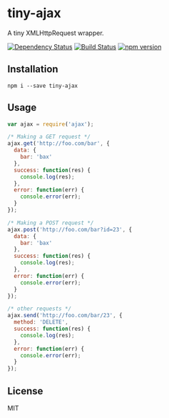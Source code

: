 # tiny-ajax

A tiny XMLHttpRequest wrapper.

[![Dependency Status](https://david-dm.org/zkochan/tiny-ajax/status.svg?style=flat)](https://david-dm.org/zkochan/tiny-ajax)
[![Build Status](https://travis-ci.org/zkochan/tiny-ajax.svg?branch=master)](https://travis-ci.org/zkochan/tiny-ajax)
[![npm version](https://badge.fury.io/js/tiny-ajax.svg)](http://badge.fury.io/js/tiny-ajax)


## Installation

```
npm i --save tiny-ajax
```


## Usage

```js
var ajax = require('ajax');

/* Making a GET request */
ajax.get('http://foo.com/bar', {
  data: {
    bar: 'bax'
  },
  success: function(res) {
    console.log(res);
  },
  error: function(err) {
    console.error(err);
  }
});

/* Making a POST request */
ajax.post('http://foo.com/bar?id=23', {
  data: {
    bar: 'bax'
  },
  success: function(res) {
    console.log(res);
  },
  error: function(err) {
    console.error(err);
  }
});

/* other requests */
ajax.send('http://foo.com/bar/23', {
  method: 'DELETE',
  success: function(res) {
    console.log(res);
  },
  error: function(err) {
    console.error(err);
  }
});
```


## License

MIT
